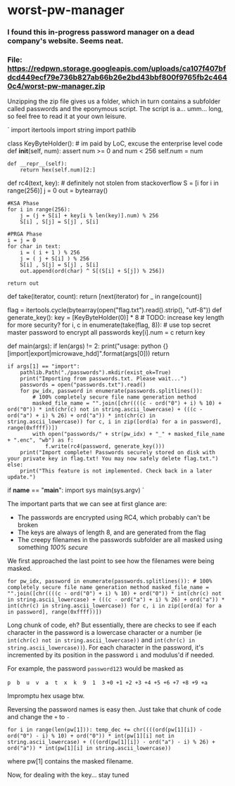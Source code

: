 # worst-pw-manager

### I found this in-progress password manager on a dead company's website. Seems neat.
### File: https://redpwn.storage.googleapis.com/uploads/ca107f407bfdcd449ecf79e736b827ab66b26e2bd43bbf800f9765fb2c4640c4/worst-pw-manager.zip

Unzipping the zip file gives us a folder, which in turn contains a subfolder called passwords and the eponymous script. The script is a... umm... long, so feel free to read it at your own leisure.

`
import itertools
import string
import pathlib

class KeyByteHolder(): # im paid by LoC, excuse the enterprise level code
    def __init__(self, num):
        assert num >= 0 and num < 256
        self.num = num

    def __repr__(self):
        return hex(self.num)[2:]
def rc4(text, key): # definitely not stolen from stackoverflow
    S = [i for i in range(256)]
    j = 0
    out = bytearray()
    
    #KSA Phase
    for i in range(256):
        j = (j + S[i] + key[i % len(key)].num) % 256
        S[i] , S[j] = S[j] , S[i]

    #PRGA Phase
    i = j = 0
    for char in text:
        i = ( i + 1 ) % 256
        j = ( j + S[i] ) % 256
        S[i] , S[j] = S[j] , S[i]
        out.append(ord(char) ^ S[(S[i] + S[j]) % 256])

    return out

def take(iterator, count):
    return [next(iterator) for _ in range(count)]

flag = itertools.cycle(bytearray(open("flag.txt").read().strip(), "utf-8"))
def generate_key():
    key = [KeyByteHolder(0)] * 8 # TODO: increase key length for more security?
    for i, c in enumerate(take(flag, 8)): # use top secret master password to encrypt all passwords
        key[i].num = c
    return key

def main(args):
    if len(args) != 2:
        print("usage: python {} [import|export|microwave_hdd]".format(args[0]))
        return

    if args[1] == "import":
        pathlib.Path("./passwords").mkdir(exist_ok=True)
        print("Importing from passwords.txt. Please wait...")
        passwords = open("passwords.txt").read()
        for pw_idx, password in enumerate(passwords.splitlines()):
            # 100% completely secure file name generation method
            masked_file_name = "".join([chr((((c - ord("0") + i) % 10) + ord("0")) * int(chr(c) not in string.ascii_lowercase) + (((c - ord("a") + i) % 26) + ord("a")) * int(chr(c) in string.ascii_lowercase)) for c, i in zip([ord(a) for a in password], range(0xffff))])
            with open("passwords/" + str(pw_idx) + "_" + masked_file_name + ".enc", "wb") as f:
                f.write(rc4(password, generate_key()))
        print("Import complete! Passwords securely stored on disk with your private key in flag.txt! You may now safely delete flag.txt.")
    else:
        print("This feature is not implemented. Check back in a later update.")

if __name__ == "__main__":
    import sys
    main(sys.argv)
`

The important parts that we can see at first glance are:
* The passwords are encrypted using RC4, which probably can't be broken
* The keys are always of length 8, and are generated from the flag
* The creepy filenames in the passwords subfolder are all masked using something _100% secure_

We first approached the last point to see how the filenames were being masked.

`
for pw_idx, password in enumerate(passwords.splitlines()):
            # 100% completely secure file name generation method
            masked_file_name = "".join([chr((((c - ord("0") + i) % 10) + ord("0")) * int(chr(c) not in string.ascii_lowercase) + (((c - ord("a") + i) % 26) + ord("a")) * int(chr(c) in string.ascii_lowercase)) for c, i in zip([ord(a) for a in password], range(0xffff))])
`

Long chunk of code, eh? But essentially, there are checks to see if each character in the password is a lowercase character or a number (ie `int(chr(c) not in string.ascii_lowercase))` and `int(chr(c) in string.ascii_lowercase))`). For each character in the password, it's incremented by its position in the password `i` and modulus'd
if needed.

For example, the password 
`password123` 
would be masked as 

` p  b  u  v  a  t  x  k  9  1  3 `
`+0 +1 +2 +3 +4 +5 +6 +7 +8 +9 +a `

Impromptu hex usage btw.

Reversing the password names is easy then. Just take that chunk of code and change the `+` to `-`

`for i in range(len(pw[1])):
      temp_dec += chr((((ord(pw[1][i]) - ord("0") - i) % 10) + ord("0")) * int(pw[1][i] not in string.ascii_lowercase) + (((ord(pw[1][i]) - ord("a") - i) % 26) + ord("a")) * int(pw[1][i] in string.ascii_lowercase))`

where pw[1] contains the masked filename.

Now, for dealing with the key... stay tuned

